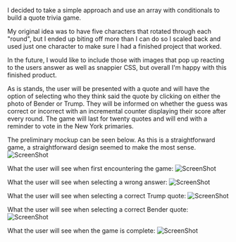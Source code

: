 I decided to take a simple approach and use an array with conditionals to build a
quote trivia game.

My original idea was to have five characters that rotated through each "round", but
I ended up biting off more than I can do so I scaled back and used just one character
to make sure I had a finished project that worked.

In the future, I would like to include those with images that pop up reacting to the
users answer as well as snappier CSS, but overall I'm happy with this finished product.


As is stands, the user will be presented with a quote and will have the option of selecting
who they think said the quote by clicking on either the photo of Bender or Trump.
They will be informed on whether the guess was correct or incorrect with an
incremental counter displaying their score after every round. The game will last
for twenty quotes and will end with a reminder to vote in the New York primaries. 




The preliminary mockup can be seen below. As this is a straightforward game,
a straightforward design seemed to make the most sense.
![ScreenShot](/Trump_Project/DonaldMockup.png)

What the user will see when first encountering the game:
![ScreenShot](/Trump_Project/First_Look.png)

What the user will see when selecting a wrong answer:
![ScreenShot](/Trump_Project/Wrong_Answer.png)

What the user will see when selecting a correct Trump quote:
![ScreenShot](/Trump_Project/Right_Answer.png)

What the user will see when selecting a correct Bender quote:
![ScreenShot](/Trump_Project/Right_Answer_Bender.png)

What the user will see when the game is complete:
![ScreenShot](/Trump_Project/End_game.png)

